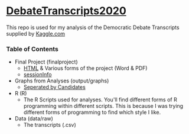 # [DebateTranscripts2020](https://wesley4546.github.io/DebateTranscripts2020/)

This repo is used for my analysis of the Democratic Debate Transcripts supplied by [Kaggle.com](kaggle.com)

### Table of Contents

 * Final Project (finalproject)
 	* [HTML](finalproject/finalproject.html) & Various forms of the project (Word & PDF)
	* [sessionInfo](https://raw.githubusercontent.com/wesley4546/DebateTranscripts2020/master/finalproject/sessionInfo.txt)
 * Graphs from Analyses (output/graphs)
	 * [Seperated by Candidates](https://github.com/wesley4546/DebateTranscripts2020/tree/master/output/graphs/candidates)
 * R (R)
	 * The R Scripts used for analyses. You'll find different forms of R programming within different scripts. This is because I was trying different forms of programming to find which style I like.
 * Data (data/raw)
	 * The transcripts (.csv)
	 
